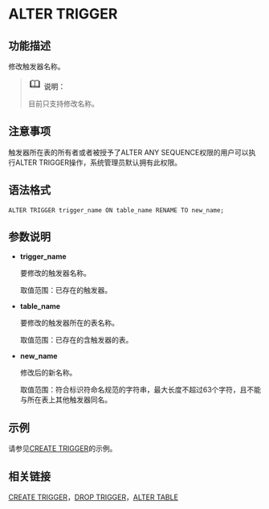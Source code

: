 # ALTER TRIGGER

## 功能描述<a name="zh-cn_topic_0283137014_zh-cn_topic_0237122081_zh-cn_topic_0059777936_sb9efc89be09141c3b113326dd8c2b35d"></a>

修改触发器名称。

>![](public_sys-resources/icon-note.png) **说明：**
>
>目前只支持修改名称。

## 注意事项<a name="zh-cn_topic_0283137014_zh-cn_topic_0237122081_zh-cn_topic_0059777936_s1cdad938760340bbbbd8251750b59176"></a>

触发器所在表的所有者或者被授予了ALTER ANY SEQUENCE权限的用户可以执行ALTER TRIGGER操作，系统管理员默认拥有此权限。

## 语法格式<a name="zh-cn_topic_0283137014_zh-cn_topic_0237122081_zh-cn_topic_0059777936_sf623225ad89841f9a333d738aa22a6ed"></a>

```
ALTER TRIGGER trigger_name ON table_name RENAME TO new_name;
```

## 参数说明<a name="zh-cn_topic_0283137014_zh-cn_topic_0237122081_zh-cn_topic_0059777895_se717dd5fd464489bb0235495c62d3a9e"></a>

-   **trigger\_name**

    要修改的触发器名称。

    取值范围：已存在的触发器。

-   **table\_name**

    要修改的触发器所在的表名称。

    取值范围：已存在的含触发器的表。

-   **new\_name**

    修改后的新名称。

    取值范围：符合标识符命名规范的字符串，最大长度不超过63个字符，且不能与所在表上其他触发器同名。


## 示例<a name="zh-cn_topic_0283137014_zh-cn_topic_0237122081_zh-cn_topic_0059777895_s7f55076bb56940b7920a431c0c344669"></a>

请参见[CREATE TRIGGER](CREATE-TRIGGER.md)的示例。

## 相关链接<a name="zh-cn_topic_0283137014_zh-cn_topic_0237122081_zh-cn_topic_0059777895_see210f0a4a344c6d8e1bc34d85b3ec05"></a>

[CREATE TRIGGER](CREATE-TRIGGER.md)，[DROP TRIGGER](DROP-TRIGGER.md)，[ALTER TABLE](ALTER-TABLE.md)
